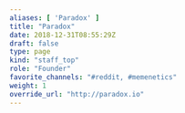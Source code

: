 ```yaml
---
aliases: [ 'Paradox' ]
title: "Paradox"
date: 2018-12-31T08:55:29Z
draft: false
type: page
kind: "staff_top"
role: "Founder"
favorite_channels: "#reddit, #memenetics"
weight: 1
override_url: "http://paradox.io"
---
```


